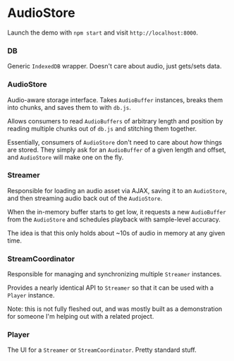 # AudioStore

Launch the demo with `npm start` and visit `http://localhost:8000`.


### DB

Generic `IndexedDB` wrapper. Doesn't care about audio, just gets/sets data.

### AudioStore

Audio-aware storage interface. Takes `AudioBuffer` instances, breaks them
into chunks, and saves them to with `db.js`.

Allows consumers to read `AudioBuffers` of arbitrary length and position
by reading multiple chunks out of `db.js` and stitching them together.

Essentially, consumers of `AudioStore` don't need to care about *how* things
are stored. They simply ask for an `AudioBuffer` of a given length and offset,
and `AudioStore` will make one on the fly.

### Streamer

Responsible for loading an audio asset via AJAX, saving it to an `AudioStore`,
and then streaming audio back out of the `AudioStore`.

When the in-memory buffer starts to get low, it requests a new `AudioBuffer`
from the `AudioStore` and schedules playback with sample-level accuracy.

The idea is that this only holds about ~10s of audio in memory at
any given time.

### StreamCoordinator

Responsible for managing and synchronizing multiple `Streamer` instances.

Provides a nearly identical API to `Streamer` so that it can be used with
a `Player` instance.

Note: this is not fully fleshed out, and was mostly built as a demonstration
for someone I'm helping out with a related project.

### Player

The UI for a `Streamer` or `StreamCoordinator`. Pretty standard stuff.
